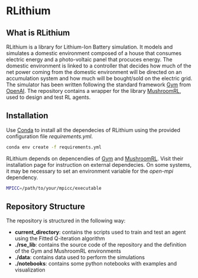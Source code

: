 # RLithium

## What is RLithium
RLithium is a library for Lithium-Ion Battery simulation. It models and simulates a domestic environment composed of a house that consumes electric energy and a photo-voltaic panel that procuces energy. The domestic environment is linked to a controller that decides how much of the net power coming from the domestic environment will be directed on an accumulation system and how much will be bought/sold on the electric grid.
The simulator has been written following the standard framework [Gym](https://gym.openai.com/) from [OpenAI](https://openai.com/). The repository contains a wrapper for the library [MushroomRL](https://mushroomrl.readthedocs.io/en/latest/), used to design and test RL agents.

## Installation
Use [Conda](https://docs.conda.io/en/latest/) to install all the dependecies of RLithium using the provided configuration file _requirements.yml_.
```sh
conda env create -f requirements.yml
```

RLithium depends on depencendies of [Gym](https://gym.openai.com/docs/) and [MushroomRL](https://github.com/MushroomRL/mushroom-rl). Visit their installation page for instruction on external dependecies.
On some systems, it may be necessary to set an environment variable for the _open-mpi_ dependency.
```sh
MPICC=/path/to/your/mpicc/executable
```

## Repository Structure
The repository is structured in the following way:
* **current_directory**: contains the scripts used to train and test an agent using the Fitted Q-iteration algorithm
* **./rse_lib**: contains the source code of the repository and the definition of the Gym and MushroomRL environments
* **./data**: contains data used to perform the simulations
* **./notebooks**: contains some python notebooks with examples and visualization



